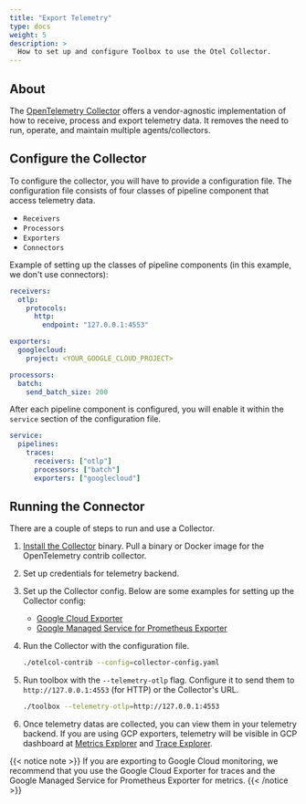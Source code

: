 ```yaml
---
title: "Export Telemetry"
type: docs
weight: 5
description: >
  How to set up and configure Toolbox to use the Otel Collector.
---
```



## About

The [OpenTelemetry Collector][about-collector] offers a vendor-agnostic
implementation of how to receive, process and export telemetry data. It removes
the need to run, operate, and maintain multiple agents/collectors.

[about-collector]: https://opentelemetry.io/docs/collector/

## Configure the Collector

To configure the collector, you will have to provide a configuration file. The
configuration file consists of four classes of pipeline component that access
telemetry data.
- `Receivers`
- `Processors`
- `Exporters`
- `Connectors`

Example of setting up the classes of pipeline components (in this example, we
don't use connectors):

```yaml
receivers:
  otlp:
    protocols:
      http:
        endpoint: "127.0.0.1:4553"

exporters:
  googlecloud:
    project: <YOUR_GOOGLE_CLOUD_PROJECT>

processors:
  batch:
    send_batch_size: 200
```

After each pipeline component is configured, you will enable it within the
`service` section of the configuration file.

```yaml
service:
  pipelines:
    traces:
      receivers: ["otlp"]
      processors: ["batch"]
      exporters: ["googlecloud"]
```

## Running the Connector

There are a couple of steps to run and use a Collector.

1. [Install the
   Collector](https://opentelemetry.io/docs/collector/installation/) binary.
   Pull a binary or Docker image for the OpenTelemetry contrib collector.

1. Set up credentials for telemetry backend.

1. Set up the Collector config. Below are some examples for setting up the
   Collector config:
    - [Google Cloud Exporter][google-cloud-exporter]
    - [Google Managed Service for Prometheus Exporter][google-prometheus-exporter]

1. Run the Collector with the configuration file.

    ```bash
    ./otelcol-contrib --config=collector-config.yaml
    ```

1. Run toolbox with the `--telemetry-otlp` flag. Configure it to send them to
   `http://127.0.0.1:4553` (for HTTP) or the Collector's URL.

    ```bash
    ./toolbox --telemetry-otlp=http://127.0.0.1:4553
    ```

1. Once telemetry datas are collected, you can view them in your telemetry
   backend. If you are using GCP exporters, telemetry will be visible in GCP
   dashboard at [Metrics Explorer][metrics-explorer] and [Trace
   Explorer][trace-explorer].

  {{< notice note >}}
  If you are exporting to Google Cloud monitoring, we recommend that you use
  the Google Cloud Exporter for traces and the Google Managed Service for
  Prometheus Exporter for metrics.
  {{< /notice >}}

[google-cloud-exporter]:
    https://github.com/open-telemetry/opentelemetry-collector-contrib/tree/main/exporter/googlecloudexporter
[google-prometheus-exporter]:
    https://github.com/open-telemetry/opentelemetry-collector-contrib/tree/main/exporter/googlemanagedprometheusexporter#example-configuration
[metrics-explorer]: https://console.cloud.google.com/monitoring/metrics-explorer
[trace-explorer]: https://console.cloud.google.com/traces
